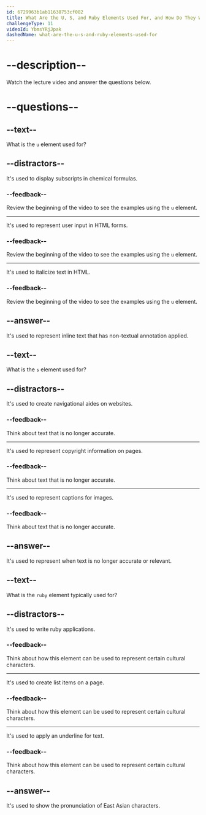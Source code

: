 ```yaml
---
id: 6729963b1ab11638753cf082
title: What Are the U, S, and Ruby Elements Used For, and How Do They Work?
challengeType: 11
videoId: YbmsYRjJpak
dashedName: what-are-the-u-s-and-ruby-elements-used-for
---
```


# --description--

Watch the lecture video and answer the questions below.

# --questions--

## --text--

What is the `u` element used for?

## --distractors--

It's used to display subscripts in chemical formulas.

### --feedback--

Review the beginning of the video to see the examples using the `u` element.

---

It's used to represent user input in HTML forms.

### --feedback--

Review the beginning of the video to see the examples using the `u` element.

---

It's used to italicize text in HTML.

### --feedback--

Review the beginning of the video to see the examples using the `u` element.

## --answer--

It's used to represent inline text that has non-textual annotation applied.

## --text--

What is the `s` element used for?

## --distractors--

It's used to create navigational aides on websites.

### --feedback--

Think about text that is no longer accurate.

---

It's used to represent copyright information on pages.

### --feedback--

Think about text that is no longer accurate.

---

It's used to represent captions for images.

### --feedback--

Think about text that is no longer accurate.

## --answer--

It's used to represent when text is no longer accurate or relevant.

## --text--

What is the `ruby` element typically used for?

## --distractors--

It's used to write ruby applications.

### --feedback--

Think about how this element can be used to represent certain cultural characters.

---

It's used to create list items on a page.

### --feedback--

Think about how this element can be used to represent certain cultural characters.

---

It's used to apply an underline for text.

### --feedback--

Think about how this element can be used to represent certain cultural characters.

## --answer--

It's used to show the pronunciation of East Asian characters.

